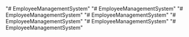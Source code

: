 "# EmployeeManagementSystem" 
"# EmployeeManagementSystem" 
"# EmployeeManagementSystem" 
"# EmployeeManagementSystem" 
"# EmployeeManagementSystem" 
"# EmployeeManagementSystem" 
"# EmployeeManagementSystem" 

